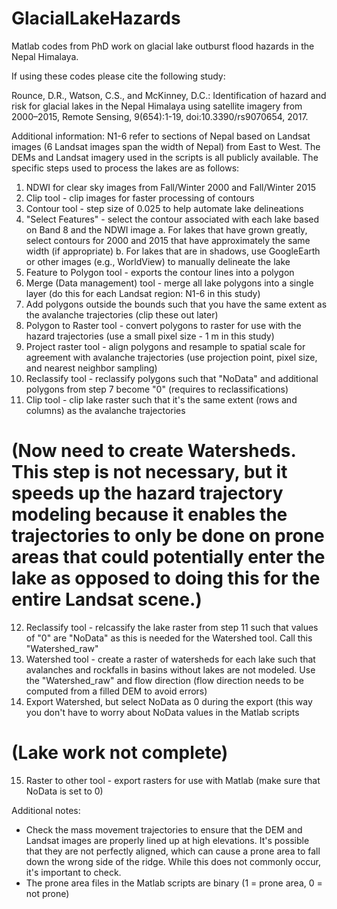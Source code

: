 # GlacialLakeHazards
Matlab codes from PhD work on glacial lake outburst flood hazards in the Nepal Himalaya.

If using these codes please cite the following study:

Rounce, D.R., Watson, C.S., and McKinney, D.C.: Identification of hazard and risk for glacial lakes in the Nepal Himalaya using satellite imagery from 2000–2015, Remote Sensing, 9(654):1-19, doi:10.3390/rs9070654, 2017.

Additional information:
N1-6 refer to sections of Nepal based on Landsat images (6 Landsat images span the width of Nepal) from East to West.
The DEMs and Landsat imagery used in the scripts is all publicly available.  The specific steps used to process the lakes are as follows:

1. NDWI for clear sky images from Fall/Winter 2000 and Fall/Winter 2015
2. Clip tool - clip images for faster processing of contours
3. Contour tool - step size of 0.025 to help automate lake delineations
4. "Select Features" - select the contour associated with each lake based on Band 8 and the NDWI image
  a. For lakes that have grown greatly, select contours for 2000 and 2015 that have approximately the same width (if appropriate)
  b. For lakes that are in shadows, use GoogleEarth or other images (e.g., WorldView) to manually delineate the lake
5. Feature to Polygon tool - exports the contour lines into a polygon
6. Merge (Data management) tool - merge all lake polygons into a single layer (do this for each Landsat region: N1-6 in this study)
7. Add polygons outside the bounds such that you have the same extent as the avalanche trajectories (clip these out later)
8. Polygon to Raster tool - convert polygons to raster for use with the hazard trajectories (use a small pixel size - 1 m in this study)
9. Project raster tool - align polygons and resample to spatial scale for agreement with avalanche trajectories (use projection point, pixel size, and nearest neighbor sampling)
10. Reclassify tool - reclassify polygons such that "NoData" and additional polygons from step 7 become "0" (requires to reclassifications)
11. Clip tool - clip lake raster such that it's the same extent (rows and columns) as the avalanche trajectories

# (Now need to create Watersheds.  This step is not necessary, but it speeds up the hazard trajectory modeling because it enables the trajectories to only be done on prone areas that could potentially enter the lake as opposed to doing this for the entire Landsat scene.)
12. Reclassify tool - relcassify the lake raster from step 11 such that values of "0" are "NoData" as this is needed for the Watershed tool.  Call this "Watershed_raw"
13. Watershed tool - create a raster of watersheds for each lake such that avalanches and rockfalls in basins without lakes are not modeled. Use the "Watershed_raw" and flow direction (flow direction needs to be computed from a filled DEM to avoid errors)
14. Export Watershed, but select NoData as 0 during the export (this way you don't have to worry about NoData values in the Matlab scripts

# (Lake work not complete)
15. Raster to other tool - export rasters for use with Matlab (make sure that NoData is set to 0)

Additional notes:
- Check the mass movement trajectories to ensure that the DEM and Landsat images are properly lined up at high elevations.  It's possible that they are not perfectly aligned, which can cause a prone area to fall down the wrong side of the ridge.  While this does not commonly occur, it's important to check.
- The prone area files in the Matlab scripts are binary (1 = prone area, 0 = not prone)

